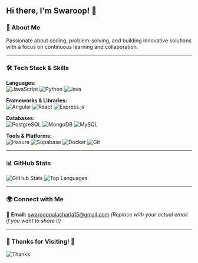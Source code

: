 ## Hi there, I'm Swaroop! 👋

### 🚀 About Me
Passionate about coding, problem-solving, and building innovative solutions with a focus on continuous learning and collaboration.

---

### 🛠 Tech Stack & Skills

**Languages:**  
![JavaScript](https://img.shields.io/badge/-JavaScript-F7DF1E?logo=javascript&logoColor=black&style=flat) 
![Python](https://img.shields.io/badge/-Python-3776AB?logo=python&logoColor=white&style=flat) 
![Java](https://img.shields.io/badge/-Java-007396?logo=java&logoColor=white&style=flat)

**Frameworks & Libraries:**  
![Angular](https://img.shields.io/badge/-Angular-DD0031?logo=angular&logoColor=white&style=flat) 
![React](https://img.shields.io/badge/-React-61DAFB?logo=react&logoColor=black&style=flat) 
![Express.js](https://img.shields.io/badge/-Express-000000?logo=express&logoColor=white&style=flat)

**Databases:**  
![PostgreSQL](https://img.shields.io/badge/-PostgreSQL-336791?logo=postgresql&logoColor=white&style=flat) 
![MongoDB](https://img.shields.io/badge/-MongoDB-47A248?logo=mongodb&logoColor=white&style=flat) 
![MySQL](https://img.shields.io/badge/-MySQL-4479A1?logo=mysql&logoColor=white&style=flat)

**Tools & Platforms:**  
![Hasura](https://img.shields.io/badge/-Hasura-1EB4D4?logo=hasura&logoColor=white&style=flat) 
![Supabase](https://img.shields.io/badge/-Supabase-3ECF8E?logo=supabase&logoColor=white&style=flat) 
![Docker](https://img.shields.io/badge/-Docker-2496ED?logo=docker&logoColor=white&style=flat) 
![Git](https://img.shields.io/badge/-Git-F05032?logo=git&logoColor=white&style=flat)

---

### 📊 GitHub Stats
![GitHub Stats](https://github-readme-stats.vercel.app/api?username=Swaroopp15&show_icons=true&theme=dark)
![Top Languages](https://github-readme-stats.vercel.app/api/top-langs/?username=Swaroopp15&layout=compact&theme=dark)

---

### 🌍 Connect with Me
📧 **Email:** swarooppalacharla15@gmail.com *(Replace with your actual email if you want to share it)*  


---

### 🎉 Thanks for Visiting! 🚀
![Thanks](https://media.giphy.com/media/hvRJCLFzcasrR4ia7z/giphy.gif)
